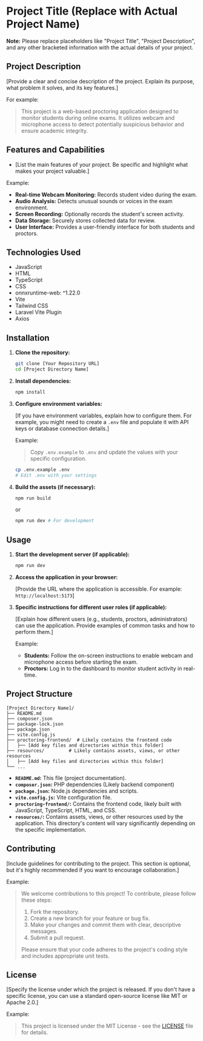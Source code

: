 # Project Title (Replace with Actual Project Name)

**Note:** Please replace placeholders like "Project Title", "Project Description", and any other bracketed information with the actual details of your project.

## Project Description

[Provide a clear and concise description of the project. Explain its purpose, what problem it solves, and its key features.]

For example:

> This project is a web-based proctoring application designed to monitor students during online exams. It utilizes webcam and microphone access to detect potentially suspicious behavior and ensure academic integrity.

## Features and Capabilities

*   [List the main features of your project. Be specific and highlight what makes your project valuable.]

Example:

*   **Real-time Webcam Monitoring:** Records student video during the exam.
*   **Audio Analysis:** Detects unusual sounds or voices in the exam environment.
*   **Screen Recording:** Optionally records the student's screen activity.
*   **Data Storage:** Securely stores collected data for review.
*   **User Interface:** Provides a user-friendly interface for both students and proctors.

## Technologies Used

*   JavaScript
*   HTML
*   TypeScript
*   CSS
*   onnxruntime-web: ^1.22.0
*   Vite
*   Tailwind CSS
*   Laravel Vite Plugin
*   Axios

## Installation

1.  **Clone the repository:**

    ```bash
    git clone [Your Repository URL]
    cd [Project Directory Name]
    ```

2.  **Install dependencies:**

    ```bash
    npm install
    ```

3.  **Configure environment variables:**

    [If you have environment variables, explain how to configure them.  For example, you might need to create a `.env` file and populate it with API keys or database connection details.]

    Example:

    > Copy `.env.example` to `.env` and update the values with your specific configuration.

    ```bash
    cp .env.example .env
    # Edit .env with your settings
    ```

4.  **Build the assets (if necessary):**

    ```bash
    npm run build
    ```
    or
    ```bash
    npm run dev # For development
    ```

## Usage

1.  **Start the development server (if applicable):**

    ```bash
    npm run dev
    ```

2.  **Access the application in your browser:**

    [Provide the URL where the application is accessible.  For example: `http://localhost:5173`]

3.  **Specific instructions for different user roles (if applicable):**

    [Explain how different users (e.g., students, proctors, administrators) can use the application.  Provide examples of common tasks and how to perform them.]

    Example:

    *   **Students:** Follow the on-screen instructions to enable webcam and microphone access before starting the exam.
    *   **Proctors:** Log in to the dashboard to monitor student activity in real-time.

## Project Structure

```
[Project Directory Name]/
├── README.md
├── composer.json
├── package-lock.json
├── package.json
├── vite.config.js
├── proctoring-frontend/  # Likely contains the frontend code
│   ├── [Add key files and directories within this folder]
├── resources/         # Likely contains assets, views, or other resources
│   ├── [Add key files and directories within this folder]
└── ...
```

*   **`README.md`:** This file (project documentation).
*   **`composer.json`:** PHP dependencies (Likely backend component)
*   **`package.json`:** Node.js dependencies and scripts.
*   **`vite.config.js`:** Vite configuration file.
*   **`proctoring-frontend/`:** Contains the frontend code, likely built with JavaScript, TypeScript, HTML, and CSS.
*   **`resources/`:** Contains assets, views, or other resources used by the application.  This directory's content will vary significantly depending on the specific implementation.

## Contributing

[Include guidelines for contributing to the project. This section is optional, but it's highly recommended if you want to encourage collaboration.]

Example:

> We welcome contributions to this project! To contribute, please follow these steps:
>
> 1.  Fork the repository.
> 2.  Create a new branch for your feature or bug fix.
> 3.  Make your changes and commit them with clear, descriptive messages.
> 4.  Submit a pull request.
>
> Please ensure that your code adheres to the project's coding style and includes appropriate unit tests.

## License

[Specify the license under which the project is released. If you don't have a specific license, you can use a standard open-source license like MIT or Apache 2.0.]

Example:

> This project is licensed under the MIT License - see the [LICENSE](LICENSE) file for details.